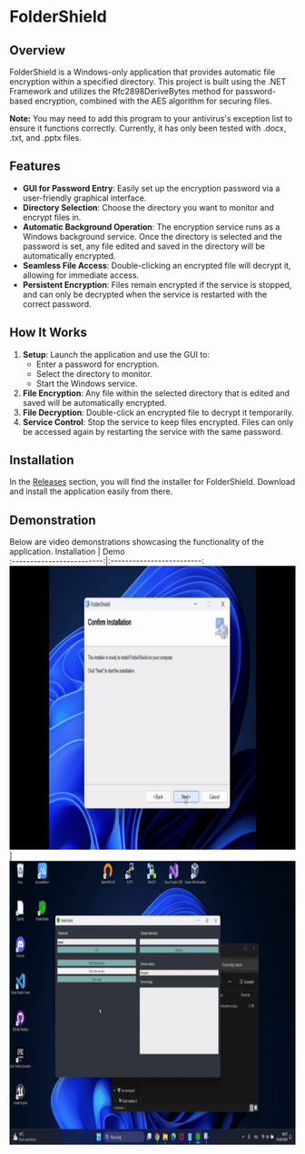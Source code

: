 # FolderShield

## Overview

FolderShield is a Windows-only application that provides automatic file encryption within a specified directory. This project is built using the .NET Framework and utilizes the Rfc2898DeriveBytes method for password-based encryption, combined with the AES algorithm for securing files.

**Note:** You may need to add this program to your antivirus's exception list to ensure it functions correctly. Currently, it has only been tested with .docx, .txt, and .pptx files.

## Features

- **GUI for Password Entry**: Easily set up the encryption password via a user-friendly graphical interface.
- **Directory Selection**: Choose the directory you want to monitor and encrypt files in.
- **Automatic Background Operation**: The encryption service runs as a Windows background service. Once the directory is selected and the password is set, any file edited and saved in the directory will be automatically encrypted.
- **Seamless File Access**: Double-clicking an encrypted file will decrypt it, allowing for immediate access.
- **Persistent Encryption**: Files remain encrypted if the service is stopped, and can only be decrypted when the service is restarted with the correct password.

## How It Works

1. **Setup**: Launch the application and use the GUI to:
   - Enter a password for encryption.
   - Select the directory to monitor.
   - Start the Windows service.
2. **File Encryption**: Any file within the selected directory that is edited and saved will be automatically encrypted.
3. **File Decryption**: Double-click an encrypted file to decrypt it temporarily.
4. **Service Control**: Stop the service to keep files encrypted. Files can only be accessed again by restarting the service with the same password.

## Installation

In the [Releases](https://github.com/KamilFicerman/FolderShield/releases/tag/v1.0.0) section, you will find the installer for FolderShield. Download and install the application easily from there.

## Demonstration

Below are video demonstrations showcasing the functionality of the application.
Installation            |  Demo                       
:-------------------------:|:-------------------------:
<img src="https://github.com/KamilFicerman/FolderShield/blob/master/gifs/installation.gif" width="700" height="500" />  |  <img src="https://github.com/KamilFicerman/FolderShield/blob/master/gifs/demonstration.gif" width="700" height="500" />
